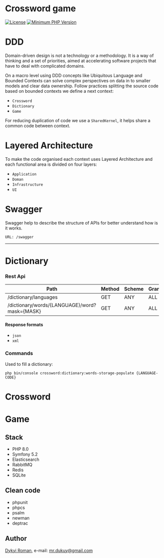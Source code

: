 Crossword game
=======
[![License](https://img.shields.io/badge/license-MIT-brightgreen.svg?style=flat-square)](https://github.com/dykyi-roman/crossword/blob/master/LICENSE)
[![Minimum PHP Version](https://img.shields.io/badge/php-%3E%3D%207.3-8892BF.svg?style=flat-square)](https://php.net/)

# DDD

Domain-driven design is not a technology or a methodology. 
It is a way of thinking and a set of priorities, aimed at accelerating software projects that have to deal with complicated domains.

On a macro level using DDD concepts like Ubiquitous Language and Bounded Contexts can solve complex perspectives on data in to smaller models and clear data ownership.
Follow practices splitting the source code based on bounded contexts we define a next context:

 * `Crossword`
 * `Dictionary`
 * `Game`

For reducing duplication of code we use a `SharedKernel`, it helps share a common code between context.  
 
# Layered Architecture

To make the code organised each context uses Layered Architecture and each functional area is divided on four layers:

 * `Application`
 * `Doman`
 * `Infrastructure`
 * `UI`
 
# Swagger

Swagger help to describe the structure of APIs for better understand how is it works.

``URL: /swagger``

___

# Dictionary

### Rest Api

| Path                                         | Method | Scheme | Grant |
| -------------------------------------------  | -------| ------ | ----- |
| /dictionary/languages                        | GET    | ANY    | ALL   |
| /dictionary/words/{LANGUAGE}/word?mask={MASK}| GET    | ANY    | ALL   |

#### Response formats

 * `json`
 * `xml`

### Commands

Used to fill a dictionary:

```
php bin/console crossword:dictionary:words-storage-populate {LANGUAGE-CODE}
```

# Crossword

# Game

## Stack

* PHP 8.0
* Symfony 5.2
* Elasticsearch
* RabbitMQ
* Redis
* SQLite
 
## Clean code
* phpunit
* phpcs
* psalm
* newman
* deptrac

## Author
[Dykyi Roman](https://www.linkedin.com/in/roman-dykyi-43428543/), e-mail: [mr.dukuy@gmail.com](mailto:mr.dukuy@gmail.com)
